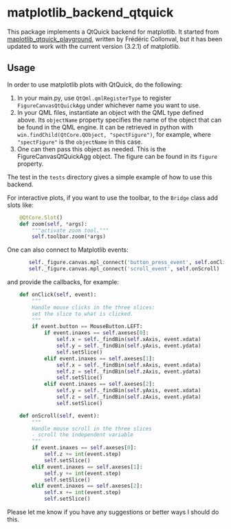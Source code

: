 # matplotlib_backend_qtquick
This package implements a QtQuick backend for matplotlib. It started from [maplotlib_qtquick_playground](https://github.com/fcollonval/matplotlib_qtquick_playground), written by Frédéric Collonval, but it has been updated to work with the current version (3.2.1) of matplotlib.

## Usage

In order to use matplotlib plots with QtQuick, do the following:

1. In your main.py, use `QtQml.qmlRegisterType` to register `FigureCanvasQtQuickAgg` under whichever name you want to use.
1. In your QML files, instantiate an object with the QML type defined above. Its `objectName` property specifies the name of the object that can be found in the QML engine. It can be retrieved in python with `win.findChild(QtCore.QObject, "spectFigure")`, for example, where `"spectFigure"` is the `objectName` in this case.
1. One can then pass this object as needed. This is the FigureCanvasQtQuickAgg object. The figure can be found in its `figure` property.

The test in the `tests` directory gives a simple example of how to use this backend.

For interactive plots, if you want to use the toolbar, to the `Bridge` class add slots like:

```python
    @QtCore.Slot()
    def zoom(self, *args):
        """activate zoom tool."""
        self.toolbar.zoom(*args)
```

One can also connect to Matplotlib events:

```python
       self._figure.canvas.mpl_connect('button_press_event', self.onClick)
       self._figure.canvas.mpl_connect('scroll_event', self.onScroll)
```

and provide the callbacks, for example:

```python
    def onClick(self, event):
        """
        Handle mouse clicks in the three slices:
        set the slice to what is clicked.
        """
        if event.button == MouseButton.LEFT:
            if event.inaxes == self.axeses[0]:
                self.x = self._findBin(self.xAxis, event.xdata)
                self.y = self._findBin(self.yAxis, event.ydata)
                self.setSlice()
            elif event.inaxes == self.axeses[1]:
                self.x = self._findBin(self.xAxis, event.xdata)
                self.z = self._findBin(self.zAxis, event.ydata)
                self.setSlice()
            elif event.inaxes == self.axeses[2]:
                self.y = self._findBin(self.yAxis, event.xdata)
                self.z = self._findBin(self.zAxis, event.ydata)
                self.setSlice()

    def onScroll(self, event):
        """
        Handle mouse scroll in the three slices
        - scroll the independent variable
        """
        if event.inaxes == self.axeses[0]:
            self.z += int(event.step)
            self.setSlice()
        elif event.inaxes == self.axeses[1]:
            self.y += int(event.step)
            self.setSlice()
        elif event.inaxes == self.axeses[2]:
            self.x += int(event.step)
            self.setSlice()
```


Please let me know if you have any suggestions or better ways I should do this.
